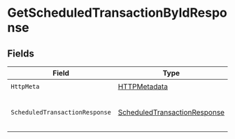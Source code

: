 # GetScheduledTransactionByIdResponse


## Fields

| Field                                                                                   | Type                                                                                    | Required                                                                                | Description                                                                             |
| --------------------------------------------------------------------------------------- | --------------------------------------------------------------------------------------- | --------------------------------------------------------------------------------------- | --------------------------------------------------------------------------------------- |
| `HttpMeta`                                                                              | [HTTPMetadata](../../Models/Components/HTTPMetadata.md)                                 | :heavy_check_mark:                                                                      | N/A                                                                                     |
| `ScheduledTransactionResponse`                                                          | [ScheduledTransactionResponse](../../Models/Components/ScheduledTransactionResponse.md) | :heavy_minus_sign:                                                                      | The requested Scheduled Transaction                                                     |